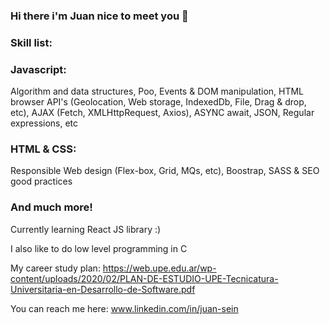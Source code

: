 ### Hi there i'm Juan nice to meet you 👋

### Skill list:

### Javascript:
 Algorithm and data structures,
 Poo,
 Events & DOM manipulation,
 HTML browser API's (Geolocation, Web storage, IndexedDb, File, Drag & drop, etc),
 AJAX (Fetch, XMLHttpRequest, Axios),
 ASYNC await,
 JSON,
 Regular expressions, etc

### HTML & CSS: 
 Responsible Web design (Flex-box, Grid, MQs, etc),
 Boostrap,
 SASS &
 SEO good practices

### And much more!

Currently learning React JS library :) 

I also like to do low level programming in C

My career study plan: 
https://web.upe.edu.ar/wp-content/uploads/2020/02/PLAN-DE-ESTUDIO-UPE-Tecnicatura-Universitaria-en-Desarrollo-de-Software.pdf

You can reach me here: www.linkedin.com/in/juan-sein
